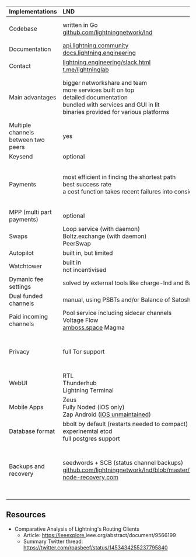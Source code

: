 |Implementations | LND | Core Lightning |
| - | :--- | :--- |
| Codebase | written in Go<br> [github.com/lightningnetwork/lnd](https://github.com/lightningnetwork/lnd) | written in C with plugins in various languages<br> [github.com/ElementsProject/lightning](https://github.com/ElementsProject/lightning) |  |
| Documentation | [api.lightning.community](https://api.lightning.community/) <br> [docs.lightning.engineering](https://docs.lightning.engineering/) | [lightning.readthedocs.io](https://lightning.readthedocs.io/) |  |
| Contact | [lightning.engineering/slack.html](https://lightning.engineering/slack.html) <br> [t.me/lightninglab](https://t.me/lightninglab) | IRC libera.chat #c-lightning <br> [t.me/lightningd](https://t.me/lightningd)|  |
| Main advantages | bigger networkshare and team<br> more services built on top<br> detailed documentation<br> bundled with services and GUI in lit<br> binaries provided for various platforms | specs driven<br> modular development ensures flexibility<br> very modest hardware need even as a routing node<br> built with privacy as a priority in mind |  |
| Multiple channels between two peers | yes | yes since v0.11.0 |  |
| Keysend | optional | on by default |  |
| Payments | most efficient in finding the shortest path<br> best success rate<br> a cost function takes recent failures into consideration| prefers low locktimes<br> takes channel sizes into account since v0.10.2 (Pickhardt Payments)<br> Slightly more expensive due to randomization for privacy<br> the logic can be replaced with plugins |  |
| MPP (multi part payments) | optional | on by default |  |
| Swaps | Loop service (with daemon)<br>  Boltz.exchange (with daemon)<br> PeerSwap | Boltz.exchange through website + API<br> PeerSwap |
| Autopilot | built in, but limited | CLBOSS plugin with advanced logic |  |
| Watchtower | built in<br> not incentivised | available as a [plugin for Eye of Satoshi](https://github.com/talaia-labs/python-teos/tree/master/watchtower-plugin)<br> not incentivised    |  |
| Dymanic fee settings | solved by external tools like charge-lnd and Balance of Satoshis | feeadjuster plugin, CLBOSS |  |
| Dual funded channels | manual, using PSBTs and/or Balance of Satoshis | experimental feature<br> automated with liquidity ads |  |
| Paid incoming channels | Pool service including sidecar channels<br> Voltage Flow <br> [amboss.space](https://amboss.space) Magma | boltz.exchange plugin<br> liquidity ads<br> [amboss.space](https://amboss.space) Magma|  |
| Privacy | full Tor support | Full Tor support<br> MPP usage by default<br> [Route Randomization<br> Shadow Route (virtual extension of hops)](https://lightning.readthedocs.io/lightning-pay.7.html#randomization)|
| WebUI | RTL <br> Thunderhub<br> Lightning Terminal <br> | RTL <br> Spark Wallet / Sparko |  |
| Mobile Apps | Zeus<br>Fully Noded (iOS only)<br>Zap Android ([iOS unmaintained](https://github.com/LN-Zap/zap-iOS#unmaintained))|Zeus<br>Fully Noded (iOS only)||
| Database format | bbolt by default (restarts needed to compact) <br> experinemtal etcd<br> full postgres support | sqlite3 by default (compacts on-the-fly)<br>full postgres support||||
| Backups and recovery | seedwords + SCB (status channel backups)<br>[github.com/lightningnetwork/lnd/blob/master/docs/recovery.md](https://github.com/lightningnetwork/lnd/blob/master/docs/recovery.md)<br>[node-recovery.com](https://node-recovery.com/)| hsmsecret hex (optional seedwords) + append-only (low wear) backup of the sqlite3 database with the backup plugin<br> sqlite3 replication to a custom path or NFS mount<br> [lightning.readthedocs.io/BACKUP.html](https://lightning.readthedocs.io/BACKUP.html)||
|||||

## Resources

* Comparative Analysis of Lightning's Routing Clients
  * Article: <https://ieeexplore.>ieee.org/abstract/document/9566199
  * Summary Twitter thread: <https://twitter.com/roasbeef/status/1453434255237795840>